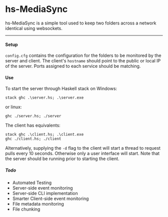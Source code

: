 # hs-MediaSync

hs-MediaSync is a simple tool used to keep two folders across a network identical using websockets.

-----
#### Setup
`config.cfg` contains the configuration for the folders to be monitored by the server and client. The client's `hostname` should point to the public or local IP of the server. Ports assigned to each service should be matching.
#### Use
To start the server through Haskell stack on Windows:
```
stack ghc .\server.hs; .\server.exe
```
or linux:
```
ghc ./server.hs; ./server
```

The client has equivalents:
```
stack ghc .\client.hs; .\client.exe
ghc ./client.hs; ./client
```

Alternatively, supplying the `-d` flag to the client will start a thread to request pulls every 10 seconds. Otherwise only a user interface will start.
Note that the server should be running prior to starting the client.

##### Todo
- Automated Testing
- Server-side event monitoring
- Server-side CLI implementation
- Smarter Client-side event monitoring
- File metadata monitoring
- File chunking
